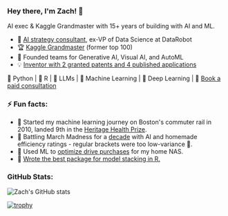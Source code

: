 ### Hey there, I'm Zach! 👋

AI exec & Kaggle Grandmaster with 15+ years of building with AI and ML.

- 🧠 [AI strategy consultant](https://www.ai-insight-solutions.com/), ex-VP of Data Science at DataRobot
- 🏆 [Kaggle Grandmaster](https://www.kaggle.com/zachmayer) (former top 100)
- 🚀 Founded teams for Generative AI, Visual AI, and AutoML
- 💡 [Inventor with 2 granted patents and 4 published applications](https://patents.google.com/?inventor=Mayer&assignee=DataRobot&country=US&dups=language)

🐍 Python | 🧮 R | 💬 LLMs | 🤖 Machine Learning | 🔮 Deep Learning | 📅 [Book a paid consultation](https://calendly.com/zach-deane-mayer/paid-consultation)

### ⚡ Fun facts:
- 🚆 Started my machine learning journey on Boston's commuter rail in 2010, landed 9th in the [Heritage Health Prize](https://www.kaggle.com/c/hhp/leaderboard).
- 🏀 Battling March Madness for a [decade](https://www.kaggle.com/competitions/march-machine-learning-mania-2014/leaderboard) with AI and homemade efficiency ratings - regular brackets were too low-variance 🎢.
- 💽 Used ML to [optimize drive purchases](https://github.com/zachmayer/backblaze_analysis) for my home NAS.
- 🐢 [Wrote the best package for model stacking in R.](https://cran.r-project.org/web/packages/caretEnsemble/index.html)
  
### GitHub Stats:
![Zach's GitHub stats](https://github-readme-stats.vercel.app/api?username=zachmayer&show_icons=true&theme=tokyonight)

[![trophy](https://github-profile-trophy.vercel.app/?username=zachmayer&theme=tokyonight&rank=SECRET,SSS,SS,S,AAA&column=4&margin-w=15&margin-h=15&no-frame=true)](https://github.com/ryo-ma/github-profile-trophy)
